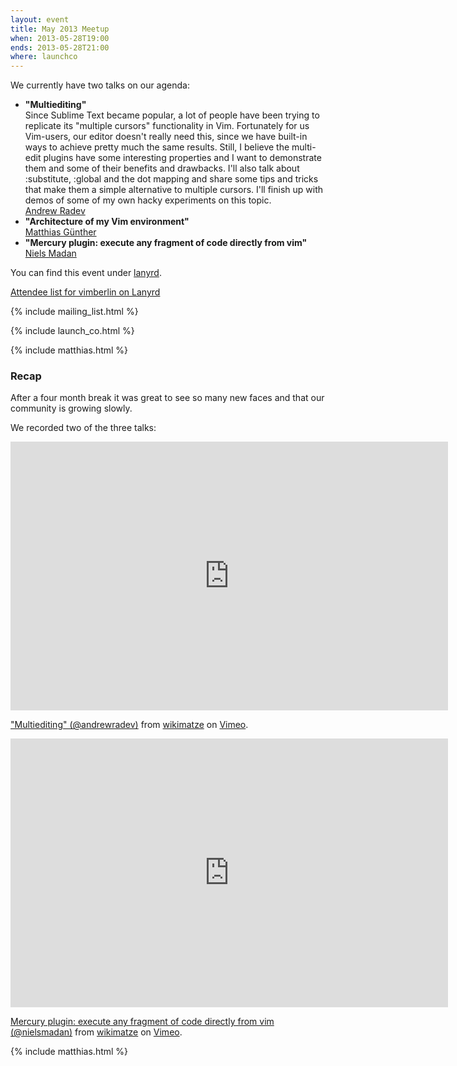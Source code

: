```yaml
---
layout: event
title: May 2013 Meetup
when: 2013-05-28T19:00
ends: 2013-05-28T21:00
where: launchco
---
```


We currently have two talks on our agenda:


<ul>
  <li>
    <strong>"Multiediting"</strong>
    <br>
    Since Sublime Text became popular, a lot of people have been trying to replicate its "multiple cursors" functionality in Vim. Fortunately for us Vim-users, our editor doesn't really need this, since we have built-in ways to achieve pretty much the same results. Still, I believe the multi-edit plugins have some interesting properties and I want to demonstrate them and some of their benefits and drawbacks. I'll also talk about :substitute, :global and the dot mapping and share some tips and tricks that make them a simple alternative to multiple cursors. I'll finish up with demos of some of my own hacky experiments on this topic.
    <br>
    <a href="https://twitter.com/andrewradev">Andrew Radev</a>
  </li>
  <li>
    <strong>"Architecture of my Vim environment"</strong>
    <br>
    <a href="https://twitter.com/wikimatze">Matthias Günther</a>
  </li>
  <li>
    <strong>"Mercury plugin: execute any fragment of code directly from vim"</strong>
    <br>
    <a href="http://www.pushingbits.net/">Niels Madan</a>
  </li>
</ul>


You can find this event under [lanyrd](http://lanyrd.com/cptcr).

<div class="lanyrd-target-participants">
    <a href="http://lanyrd.com/2013/vimberlin/attendees/"
        class="lanyrd-participants">
        Attendee list for vimberlin on Lanyrd
    </a>
</div>


{% include mailing_list.html %}

{% include launch_co.html %}

{% include matthias.html %}


### Recap

After a four month break it was great to see so many new faces and that our community is growing slowly.

We recorded two of the three talks:

<iframe src="http://player.vimeo.com/video/67235749" width="700" height="430" frameborder="0" webkitAllowFullScreen mozallowfullscreen allowFullScreen></iframe> <p><a href="http://vimeo.com/67235749">"Multiediting" (@andrewradev)</a> from <a href="http://vimeo.com/wikimatze">wikimatze</a> on <a href="http://vimeo.com">Vimeo</a>.</p>


<iframe src="http://player.vimeo.com/video/67450907" width="700" height="430" frameborder="0" webkitAllowFullScreen mozallowfullscreen allowFullScreen></iframe> <p><a href="http://vimeo.com/67450907">Mercury plugin: execute any fragment of code directly from vim (@nielsmadan)</a> from <a href="http://vimeo.com/wikimatze">wikimatze</a> on <a href="http://vimeo.com">Vimeo</a>.</p>

{% include matthias.html %}

